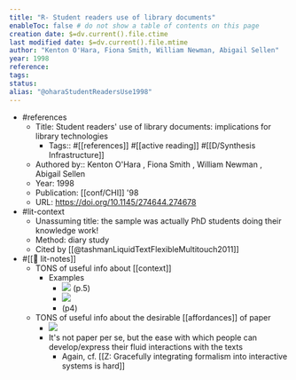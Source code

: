 ```yaml
---
title: "R- Student readers use of library documents"
enableToc: false # do not show a table of contents on this page
creation date: $=dv.current().file.ctime
last modified date: $=dv.current().file.mtime
author: "Kenton O'Hara, Fiona Smith, William Newman, Abigail Sellen"
year: 1998
reference: 
tags: 
status: 
alias: "@oharaStudentReadersUse1998"
---
```


- #references
    - Title: Student readers' use of library documents: implications for library technologies
        - Tags:: #[[references]] #[[active reading]] #[[D/Synthesis Infrastructure]]
    - Authored by::  Kenton O'Hara ,  Fiona Smith ,  William Newman ,  Abigail Sellen
    - Year: 1998
    - Publication: [[conf/CHI]] '98
    - URL: https://doi.org/10.1145/274644.274678
- #lit-context
    - Unassuming title: the sample was actually PhD students doing their knowledge work!
    - Method: diary study
    - Cited by [[@tashmanLiquidTextFlexibleMultitouch2011]]
- #[[📝 lit-notes]]
    - TONS of useful info about [[context]]
        - Examples
            - ![](https://firebasestorage.googleapis.com/v0/b/firescript-577a2.appspot.com/o/imgs%2Fapp%2Fmegacoglab%2FbnNNNQdAqR?alt=media&token=afd418c2-2f3f-4958-aad2-1feb8a26b355) (p.5)
            - ![](https://firebasestorage.googleapis.com/v0/b/firescript-577a2.appspot.com/o/imgs%2Fapp%2Fmegacoglab%2FSgLyZ1i8Xr?alt=media&token=1454d34d-de0d-4916-adf7-10984f899804)
            - (p4)
    - TONS of useful info about the desirable [[affordances]] of paper
        - ![](https://firebasestorage.googleapis.com/v0/b/firescript-577a2.appspot.com/o/imgs%2Fapp%2Fmegacoglab%2FAzATTY1Hfc?alt=media&token=7735f3ca-53a7-4fae-9121-7939ce39dd41)
        - It's not paper per se, but the ease with which people can develop/express their fluid interactions with the texts
            - Again, cf. [[Z: Gracefully integrating formalism into interactive systems is hard]]

